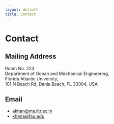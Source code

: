 ```yaml
---
layout: default
title: Contact
---
```


# Contact

## Mailing Address

Room No. 223  
Department of Ocean and Mechanical Engineering,  
Florida Atlantic University,  
101 N Beach Rd, Dania Beach, FL 33004, USA

## Email
- akhan@ma.iitr.ac.in
- khana@fau.edu
